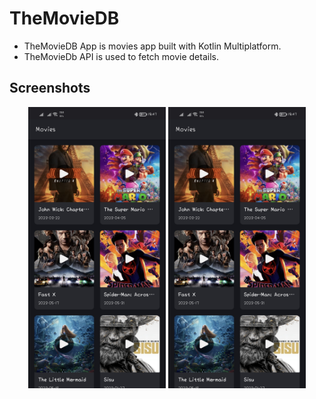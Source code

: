 # TheMovieDB
* TheMovieDB App is movies app built with Kotlin Multiplatform.
* TheMovieDb API is used to fetch movie details.

## Screenshots
<p align="center">
  <img src="Screenshots/Android1.jpg" height="450" width="220">
  <img src="Screenshots/Android1.jpg" height="450" width="220">
</p>